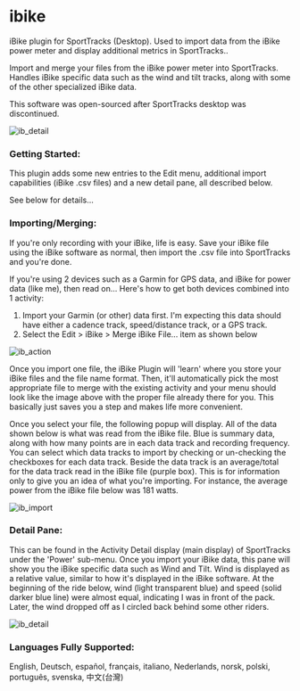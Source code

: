 # ibike
iBike plugin for SportTracks (Desktop). Used to import data from the iBike power meter and display additional metrics in SportTracks.. 

Import and merge your files from the iBike power meter into SportTracks.  Handles iBike specific data such as the wind and tilt tracks, along with some of the other specialized iBike data.

This software was open-sourced after SportTracks desktop was discontinued.

![ib_detail](https://mechgt.com/st/images/ib_detail.png)
 
### Getting Started:
This plugin adds some new entries to the Edit menu, additional import capabilities (iBike .csv files) and a new detail pane, all described below.

See below for details...

### Importing/Merging:
If you're only recording with your iBike, life is easy.  Save your iBike file using the iBike software as normal, then import the .csv file into SportTracks and you're done.

If you're using 2 devices such as a Garmin for GPS data, and iBike for power data (like me), then read on...  Here's how to get both devices combined into 1 activity:
1) Import your Garmin (or other) data first.  I'm expecting this data should have either a cadence track, speed/distance track, or a GPS track.
2) Select the Edit > iBike > Merge iBike File... item as shown below

![ib_action](https://mechgt.com/st/images/ib_action.png)

Once you import one file, the iBike Plugin will 'learn' where you store your iBike files and the file name format.  Then, it'll automatically pick the most appropriate file to merge with the existing activity and your menu should look like the image above with the proper file already there for you.  This basically just saves you a step and makes life more convenient.

Once you select your file, the following popup will display.  All of the data shown below is what was read from the iBike file.  Blue is summary data, along with how many points are in each data track and recording frequency.  You can select which data tracks to import by checking or un-checking the checkboxes for each data track.  Beside the data track is an average/total for the data track read in the iBike file (purple box).  This is for information only to give you an idea of what you're importing.  For instance, the average power from the iBike file below was 181 watts.

![ib_import](https://mechgt.com/st/images/ib_import.png)

### Detail Pane:

This can be found in the Activity Detail display (main display) of SportTracks under the 'Power' sub-menu.  Once you import your iBike data, this pane will show you the iBike specific data such as Wind and Tilt.  Wind is displayed as a relative value, similar to how it's displayed in the iBike software.  At the beginning of the ride below, wind (light transparent blue) and speed (solid darker blue line) were almost equal, indicating I was in front of the pack.  Later, the wind dropped off as I circled back behind some other riders.

![ib_detail](https://mechgt.com/st/images/ib_detail.png)

### Languages Fully Supported:
English, Deutsch, español, français, italiano, Nederlands, norsk, polski, português, svenska, 中文(台灣)